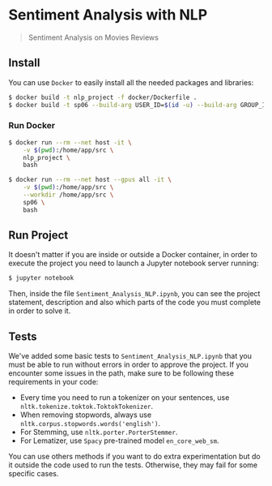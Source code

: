 # Sentiment Analysis with NLP
> Sentiment Analysis on Movies Reviews

## Install

You can use `Docker` to easily install all the needed packages and libraries:

```bash
$ docker build -t nlp_project -f docker/Dockerfile .
$ docker build -t sp06 --build-arg USER_ID=$(id -u) --build-arg GROUP_ID=$(id -g) -f docker/Dockerfile_gpu .
```

### Run Docker

```bash
$ docker run --rm --net host -it \
    -v $(pwd):/home/app/src \
    nlp_project \
    bash

$ docker run --rm --net host --gpus all -it \
    -v $(pwd):/home/app/src \
    --workdir /home/app/src \
    sp06 \
    bash

```


## Run Project

It doesn't matter if you are inside or outside a Docker container, in order to execute the project you need to launch a Jupyter notebook server running:

```bash
$ jupyter notebook
```

Then, inside the file `Sentiment_Analysis_NLP.ipynb`, you can see the project statement, description and also which parts of the code you must complete in order to solve it.

## Tests

We've added some basic tests to `Sentiment_Analysis_NLP.ipynb` that you must be able to run without errors in order to approve the project. If you encounter some issues in the path, make sure to be following these requirements in your code:

- Every time you need to run a tokenizer on your sentences, use `nltk.tokenize.toktok.ToktokTokenizer`.
- When removing stopwords, always use `nltk.corpus.stopwords.words('english')`.
- For Stemming, use `nltk.porter.PorterStemmer`.
- For Lematizer, use `Spacy` pre-trained model `en_core_web_sm`.

You can use others methods if you want to do extra experimentation but do it outside the code used to run the tests. Otherwise, they may fail for some specific cases.
